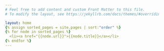 ```yaml
---
# Feel free to add content and custom Front Matter to this file.
# To modify the layout, see https://jekyllrb.com/docs/themes/#overriding-theme-defaults

layout: home
{% assign sorted_pages = site.pages | sort:"order" %}
{% for node in sorted_pages %}
  <li><a href="{{node.url}}">{{node.title}}</a></li>
{% endfor %}
---
```



